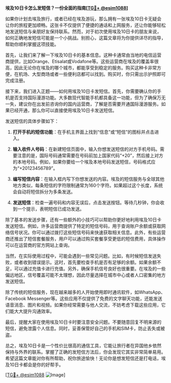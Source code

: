 **埃及10日卡怎么发短信？一份全面的指南[[TG💪+ @esim1088](https://t.me/s/esim1088)]**

如果你计划去埃及旅行，或者已经在埃及游玩，那么拥有一张埃及10日卡无疑会让你的旅程更加顺畅。这张卡不仅提供了便捷的通话和上网服务，还让你能够轻松地发送短信与亲朋好友保持联系。然而，对于初次使用埃及10日卡的朋友来说，如何正确地发短信可能是一个小挑战。别担心，这篇文章将为你提供详尽的指导，帮助你顺利掌握这项技能。

首先，让我们来了解一下埃及10日卡的基本信息。这种卡通常由当地的电信运营商提供，比如Orange、Etisalat或Vodafone等。这些运营商在埃及的覆盖率很高，因此无论你在埃及的哪个城市，都能享受到稳定的服务。购买这种卡非常方便，在机场、大型商场或者一些便利店都可以找到。购买时，你只需出示护照即可完成注册。

接下来，我们进入正题——如何用埃及10日卡发短信。首先，你需要确认你的手机是否支持国际漫游功能。大多数现代智能手机都具备这一功能，但为了确保万无一失，建议你在出发前咨询你的国内运营商，了解是否需要开通国际漫游服务。如果已经开通，那么你可以直接使用埃及10日卡发送短信。

发送短信的具体步骤如下：

1. **打开手机的短信功能**：在手机主界面上找到“信息”或“短信”的图标并点击进入。

2. **输入收件人号码**：在新建短信页面中，输入你想发送短信的对方手机号码。需要注意的是，国际号码通常需要在号码前加上国家代码“+20”，然后接上对方的本地号码。例如，如果你要给一个埃及本地号码发送短信，号码格式应为“+20123456789”。

3. **编写短信内容**：在输入框内写下你想发送的内容。埃及的短信服务与全球其他地方类似，每条短信的字符限制通常为160个字符。如果超过这个长度，系统会自动将短信拆分为多条发送。

4. **发送短信**：检查一遍号码和内容无误后，点击发送按钮。等待几秒钟，你会收到一个提示，表明短信已成功发送。

除了基本的发送步骤，还有一些额外的小技巧可以帮助你更好地利用埃及10日卡发送短信。例如，许多运营商提供了特定的短信号码，用于查询账户余额或获取网络信号状况。你可以通过拨打这些短信号码来快速获取相关信息。此外，有些运营商还推出了短信套餐服务，用户可以通过购买套餐享受更低的短信费用，具体操作可以在运营商的官方网站上查询。

当然，在实际使用过程中，可能会遇到一些常见问题。比如，有时候短信发送失败，或者收到错误提示。这时，首先要检查手机是否有足够的余额。如果余额不足，可以通过充值卡进行充值。另外，确保手机信号良好也很重要。在埃及的一些偏远地区，信号覆盖可能不太理想，因此尽量选择在城市中心或者人口密集的地方发送短信。

除了传统的短信服务，现在越来越多的人开始使用即时通讯软件，如WhatsApp、Facebook Messenger等。这些应用不仅提供了免费的文字聊天功能，还能发送语音消息、图片和视频。如果你经常需要与他人交流，不妨考虑下载这些应用，它们能大大提升沟通效率。

最后，提醒大家在使用埃及10日卡时要注意安全问题。不要随意回复不明来源的短信，避免泄露个人信息。同时，妥善保管好自己的手机和SIM卡，防止丢失或被盗。

总之，埃及10日卡是一个性价比很高的通信工具，它能让旅行者在异国他乡依然保持与外界的联系。掌握了正确的发短信方法后，你会发现它其实非常简单易用。希望这篇文章能对你有所帮助，祝你旅途愉快！无论你是想发短信还是打电话，埃及10日卡都会是你的好帮手。

[[TG💪+ @esim1088](https://t.me/s/esim1088) ![Image](https://i.postimg.cc/4NQfJmqS/Snipaste-2025-05-13-00-14-12.png)]